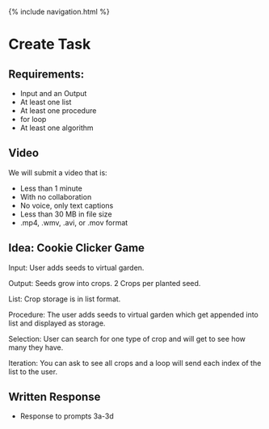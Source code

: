 {% include navigation.html %}

# Create Task

## Requirements:
* Input and an Output
* At least one list
* At least one procedure
* for loop 
* At least one algorithm

## Video
We will submit a video that is:
* Less than 1 minute 
* With no collaboration
* No voice, only text captions
* Less than 30 MB in file size
* .mp4, .wmv, .avi, or .mov format

## Idea: Cookie Clicker Game

Input: User adds seeds to virtual garden.

Output: Seeds grow into crops. 2 Crops per planted seed.

List: Crop storage is in list format.

Procedure: The user adds seeds to virtual garden which get appended into list and displayed as storage.

Selection: User can search for one type of crop and will get to see how many they have.

Iteration: You can ask to see all crops and a loop will send each index of the list to the user.

## Written Response
* Response to prompts 3a-3d

